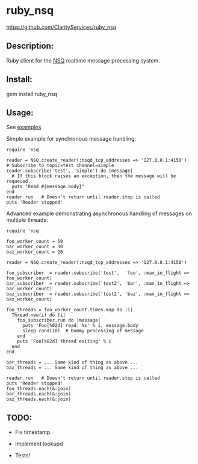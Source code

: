 # ruby_nsq

https://github.com/ClarityServices/ruby_nsq

## Description:

Ruby client for the [NSQ](https://github.com/bitly/nsq) realtime message processing system.

## Install:

  gem install ruby_nsq

## Usage:

See [examples](https://github.com/ClarityServices/ruby_nsq/tree/master/examples)

Simple example for synchronous message handling:
```
require 'nsq'

reader = NSQ.create_reader(:nsqd_tcp_addresses => '127.0.0.1:4150')
# Subscribe to topic=test channel=simple
reader.subscribe('test', 'simple') do |message|
  # If this block raises an exception, then the message will be requeued.
  puts "Read #{message.body}"
end
reader.run   # Doesn't return until reader.stop is called
puts 'Reader stopped'
```

Advanced example demonstrating asynchronous handling of messages on multiple threads:
```
require 'nsq'

foo_worker_count = 50
bar_worker_count = 30
baz_worker_count = 20

reader = NSQ.create_reader(:nsqd_tcp_addresses => '127.0.0.1:4150')

foo_subscriber  = reader.subscribe('test',  'foo', :max_in_flight => foo_worker_count)
bar_subscriber  = reader.subscribe('test2', 'bar', :max_in_flight => bar_worker_count)
baz_subscriber  = reader.subscribe('test2', 'baz', :max_in_flight => baz_worker_count)

foo_threads = foo_worker_count.times.map do |i|
  Thread.new(i) do |i|
    foo_subscriber.run do |message|
      puts 'Foo[%02d] read: %s' % i, message.body
      sleep rand(10)  # Dummy processing of message
    end
    puts 'Foo[%02d] thread exiting' % i
  end
end

bar_threads = ... Same kind of thing as above ...
baz_threads = ... Same kind of thing as above ...

reader.run   # Doesn't return until reader.stop is called
puts 'Reader stopped'
foo_threads.each(&:join)
bar_threads.each(&:join)
baz_threads.each(&:join)
```

## TODO:

* Fix timestamp

* Implement lookupd

* Tests!
